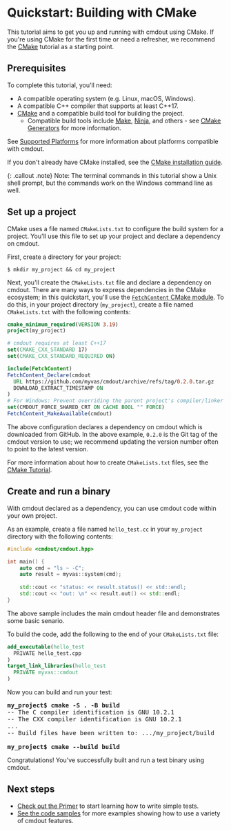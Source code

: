 # Quickstart: Building with CMake

This tutorial aims to get you up and running with cmdout using CMake. If
you're using CMake for the first time or need a refresher, we recommend
the [CMake](https://cmake.org) tutorial as a starting point.

## Prerequisites

To complete this tutorial, you'll need:

*   A compatible operating system (e.g. Linux, macOS, Windows).
*   A compatible C++ compiler that supports at least C++17.
*   [CMake](https://cmake.org/) and a compatible build tool for building the
    project.
    *   Compatible build tools include
        [Make](https://www.gnu.org/software/make/),
        [Ninja](https://ninja-build.org/), and others - see
        [CMake Generators](https://cmake.org/cmake/help/latest/manual/cmake-generators.7.html)
        for more information.

See [Supported Platforms](platforms.md) for more information about platforms
compatible with cmdout.

If you don't already have CMake installed, see the
[CMake installation guide](https://cmake.org/install).

{: .callout .note}
Note: The terminal commands in this tutorial show a Unix shell prompt, but the
commands work on the Windows command line as well.

## Set up a project

CMake uses a file named `CMakeLists.txt` to configure the build system for a
project. You'll use this file to set up your project and declare a dependency on
cmdout.

First, create a directory for your project:

```
$ mkdir my_project && cd my_project
```

Next, you'll create the `CMakeLists.txt` file and declare a dependency on
cmdout. There are many ways to express dependencies in the CMake ecosystem;
in this quickstart, you'll use the
[`FetchContent` CMake module](https://cmake.org/cmake/help/latest/module/FetchContent.html).
To do this, in your project directory (`my_project`), create a file named
`CMakeLists.txt` with the following contents:

```cmake
cmake_minimum_required(VERSION 3.19)
project(my_project)

# cmdout requires at least C++17
set(CMAKE_CXX_STANDARD 17)
set(CMAKE_CXX_STANDARD_REQUIRED ON)

include(FetchContent)
FetchContent_Declare(cmdout
  URL https://github.com/myvas/cmdout/archive/refs/tag/0.2.0.tar.gz
  DOWNLOAD_EXTRACT_TIMESTAMP ON
)
# For Windows: Prevent overriding the parent project's compiler/linker settings
set(CMDOUT_FORCE_SHARED_CRT ON CACHE BOOL "" FORCE)
FetchContent_MakeAvailable(cmdout)
```

The above configuration declares a dependency on cmdout which is downloaded
from GitHub. In the above example, `0.2.0` is
the Git tag of the cmdout version to use; we recommend updating the
version number often to point to the latest version.

For more information about how to create `CMakeLists.txt` files, see the
[CMake Tutorial](https://cmake.org/cmake/help/latest/guide/tutorial/index.html).

## Create and run a binary

With cmdout declared as a dependency, you can use cmdout code within
your own project.

As an example, create a file named `hello_test.cc` in your `my_project`
directory with the following contents:

```cpp
#include <cmdout/cmdout.hpp>

int main() {
    auto cmd = "ls ~ -C";
    auto result = myvas::system(cmd);
    
    std::cout << "status: << result.status() << std::endl;
    std::cout << "out: \n" << result.out() << std::endl;
}
```

The above sample includes the main cmdout header file
and demonstrates some basic senario.

To build the code, add the following to the end of your `CMakeLists.txt` file:

```cmake
add_executable(hello_test
  PRIVATE hello_test.cpp
)
target_link_libraries(hello_test
  PRIVATE myvas::cmdout
)
```

Now you can build and run your test:

<pre>
<strong>my_project$ cmake -S . -B build</strong>
-- The C compiler identification is GNU 10.2.1
-- The CXX compiler identification is GNU 10.2.1
...
-- Build files have been written to: .../my_project/build

<strong>my_project$ cmake --build build</strong>
</pre>

Congratulations! You've successfully built and run a test binary using
cmdout.

## Next steps

*   [Check out the Primer](primer.md) to start learning how to write simple
    tests.
*   [See the code samples](samples.md) for more examples showing how to use a
    variety of cmdout features.
